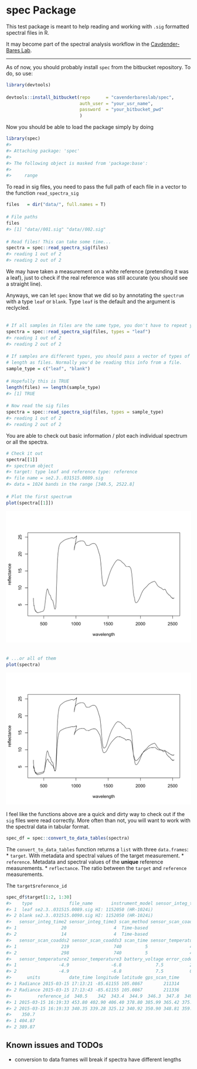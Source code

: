 spec Package
============

This test package is meant to help reading and working with `.sig` formatted spectral files in R.

It may become part of the spectral analysis workflow in the [Cavdender-Bares Lab]("https://www.cbs.umn.edu/research/research-cbs/faculty-labs/cavender").

------------------------------------------------------------------------

As of now, you should probably install `spec` from the bitbucket repository. To do, so use:

``` r
library(devtools)

devtools::install_bitbucket(repo      = "cavenderbareslab/spec",
                            auth_user = "your_usr_name",
                            password  = "your_bitbucket_pwd"
                            )
```

Now you should be able to load the package simply by doing

``` r
library(spec)
#> 
#> Attaching package: 'spec'
#> 
#> The following object is masked from 'package:base':
#> 
#>     range
```

To read in sig files, you need to pass the full path of each file in a vector to the function `read_spectra_sig`

``` r
files   = dir("data/", full.names = T)

# File paths
files
#> [1] "data//001.sig" "data//002.sig"

# Read files! This can take some time...
spectra = spec::read_spectra_sig(files)
#> reading 1 out of 2
#> reading 2 out of 2
```

We may have taken a measurement on a white reference (pretending it was a leaf), just to check if the real reference was still accurate (you should see a straight line).

Anyways, we can let `spec` know that we did so by annotating the `spectrum` with a type `leaf` or `blank`. Type `leaf` is the default and the argument is reclycled.

``` r

# If all samples in files are the same type, you don't have to repeat yourself
spectra = spec::read_spectra_sig(files, types = "leaf")
#> reading 1 out of 2
#> reading 2 out of 2

# If samples are different types, you should pass a vector of types of the same
# length as files. Normally you'd be reading this info from a file.
sample_type = c("leaf", "blank")

# Hopefully this is TRUE
length(files) == length(sample_type)
#> [1] TRUE

# Now read the sig files
spectra = spec::read_spectra_sig(files, types = sample_type)
#> reading 1 out of 2
#> reading 2 out of 2
```

You are able to check out basic information / plot each individual spectrum or all the spectra.

``` r
# Check it out
spectra[[1]]
#> spectrum object
#> target: type leaf and reference type: reference
#> file name = se2.3..031515.0089.sig
#> data = 1024 bands in the range [340.5, 2522.8]

# Plot the first spectrum
plot(spectra[[1]])
```

![](readme_resources/README-unnamed-chunk-6-1.png)

``` r

# ...or all of them
plot(spectra)
```

![](readme_resources/README-unnamed-chunk-6-2.png)

I feel like the functions above are a quick and dirty way to check out if the `sig` files were read correctly. More often than not, you will want to work with the spectral data in tabular format.

``` r
spec_df = spec::convert_to_data_tables(spectra)
```

The `convert_to_data_tables` function returns a `list` with three `data.frames`: \* `target`. With metadata and spectral values of the target measurement. \* `reference`. Metadata and spectral values of the **unique** reference measurements. \* `reflectance`. The ratio between the `target` and `reference` measurements.

The `target$reference_id`

``` r
spec_df$target[1:2, 1:30]
#>    type              file_name       instrument_model sensor_integ_time1
#> 1  leaf se2.3..031515.0089.sig HI: 1152050 (HR-1024i)                100
#> 2 blank se2.3..031515.0090.sig HI: 1152050 (HR-1024i)                100
#>   sensor_integ_time2 sensor_integ_time3 scan_method sensor_scan_coadds1
#> 1                 20                  4  Time-based                  50
#> 2                 14                  4  Time-based                  50
#>   sensor_scan_coadds2 sensor_scan_coadds3 scan_time sensor_temperature1
#> 1                 219                 740         5                49.3
#> 2                 298                 740         5                49.3
#>   sensor_temperature2 sensor_temperature3 battery_voltage error_code
#> 1                -4.9                -6.8             7.5          2
#> 2                -4.9                -6.8             7.5          0
#>      units           date_time longitude latitude gps_scan_time
#> 1 Radiance 2015-03-15 17:13:21 -85.61155 105.0867        211314
#> 2 Radiance 2015-03-15 17:13:43 -85.61155 105.0867        211336
#>          reference_id  340.5    342  343.4  344.9  346.3  347.8  349.3
#> 1 2015-03-15 16:19:33 453.80 402.90 406.40 378.80 385.99 365.42 375.00
#> 2 2015-03-15 16:19:33 340.35 339.28 325.12 340.92 350.90 348.81 359.38
#>    350.7
#> 1 404.87
#> 2 389.87
```

Known issues and TODOs
----------------------

-   conversion to data frames will break if spectra have different lengths
